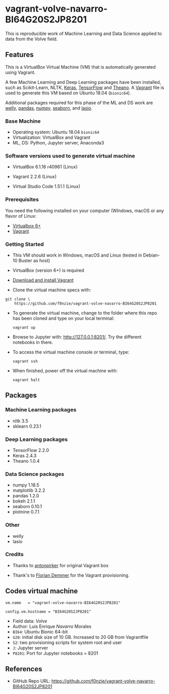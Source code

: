 # vagrant-volve-navarro-BI64G20S2JP8201

This is reproducible work of Machine Learning and Data Science applied to data from the Volve field.

## Features

This is a VirtualBox Virtual Machine (VM) that is automatically generated using Vagrant.

A few Machine Learning and Deep Learning packages have been installed, such as Scikit-Learn, NLTK, [Keras](https://keras.io/), [TensorFlow](https://www.tensorflow.org/) and [Theano](). A [Vagrant](https://www.vagrantup.com/) file is used to generate this VM based on Ubuntu 18.04 (`bionic64`).

Additional packages required for this phase of the ML and DS work are [welly](), [pandas](), [numpy](), [seaborn](), and [lasio]().

### Base Machine

*   Operating system: Ubuntu 18.04 `bionic64`
*   Virtualization: VirtualBox and Vagrant
*   ML, DS: Python, Jupyter server, Anaconda3

### Software versions used to generate virtual machine

*   VirtualBox 6.1.16 r40961 (Linux)

*   Vagrant 2.2.6 (Linux)

*   Virtual Studio Code 1.51.1 (Linux)

    

### Prerequisites

You need the following installed on your computer (WIndows, macOS or any flavor of Linux:
- [Virtualbox 6+](https://www.virtualbox.org/)
- [Vagrant](https://www.vagrantup.com/)

### Getting Started

*   This VM should work in Windows, macOS and Linux (tested in Debian-10 Buster as host)

*   VirtualBox (version 6+) is required

*   [Download and install Vagrant](http://www.vagrantup.com/downloads.html) 

*   Clone the virtual machine specs with:

```
git clone \
	https://github.com/f0nzie/vagrant-volve-navarro-BI64G20S2JP8201
```

*   To generate the virtual machine, change to the folder where this repo has been cloned and type on your local terminal:

    ```
    vagrant up
    ```

* Browse to Jupyter with:  http://127.0.0.1:8201/. Try the different notebooks in there.

*   To access the virtual machine console or terminal, type:

    ```
    vagrant ssh
    ```


*   When finished, power off the virtual machine with:

    ```
    vagrant halt
    ```




## Packages

### Machine Learning packages

*   nltk 3.5
*   sklearn 0.23.1

### Deep Learning packages

*   TensorFlow 2.2.0
*   Keras 2.4.3
*   Theano 1.0.4

### Data Science packages

*   numpy 1.18.5
*   matplotlib 3.2.2
*   pandas 1.2.0
*   bokeh 2.1.1
*   seaborn 0.10.1
*   plotnine 0.7.1

### Other

*   welly
*   lasio

### Credits

*   Thanks to [antonpirker](https://github.com/antonpirker/jupyter-vagrant-box) for original Vagrant box

*   Thank's to [Florian Demmer](https://github.com/fdemmer) for the Vagrant provisioning.



## Codes virtual machine

`vm.name   = "vagrant-volve-navarro-BI64G20S2JP8201"`

`config.vm.hostname = "BI64G20S2JP8201"`

*   Field data: *Volve*
*   Author: Luis Enrique *Navarro* Morales
*   `BI64`: Ubuntu Bionic 64-bit
*   `G20`: initial disk size of 10 GB. Increased to 20 GB from Vagrantfile
*   `S2`: two provisioning scripts for system root and user
*   `J`: Jupyter server
*   `P8201`: Port for Jupyter notebooks = 8201



## References


* GitHub Repo URL: https://github.com/f0nzie/vagrant-volve-navarro-BI64G20S2JP8201

    

    

      


